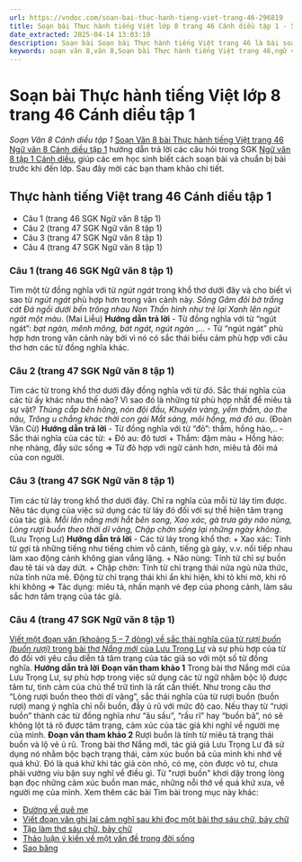 ```yaml
---
url: https://vndoc.com/soan-bai-thuc-hanh-tieng-viet-trang-46-296819
title: Soạn bài Thực hành tiếng Việt lớp 8 trang 46 Cánh diều tập 1 - Soạn Văn 8 Cánh diều tập 1 - VnDoc.com
date_extracted: 2025-04-14 13:03:10
description: Soạn bài Soạn bài Thực hành tiếng Việt trang 46 là bài soạn mẫu thuộc chương trình Ngữ văn lớp 8, học kì 1. Mời các bạn cùng tham khảo bài soạn để chuẩn bị cho bài học sắp tới của mình.
keywords: soạn văn 8,văn 8,Soạn bài Thực hành tiếng Việt trang 46,ngữ văn 8,soan van 8,soạn văn lớp 8,giải văn 8,soạn văn 8 tập 1,soạn văn 8 Thực hành tiếng Việt,soạn Thực hành tiếng Việt,soạn văn 8 cánh diều,văn 8 cánh diều,ngữ văn 8 cánh diều,Thực hành tiếng Việt,soạn Thực hành tiếng Việt lớp 8,Soạn Thực hành tiếng Việt trang 46 cánh diều,thực hành tiếng việt trang 46 lớp 8,ngữ văn lớp 8 trang 46,soạn văn 8 trang 46,thực hành tiếng việt lớp 8 trang 46,văn 8 trang 46
---
```


# Soạn bài Thực hành tiếng Việt lớp 8 trang 46 Cánh diều tập 1
 _Soạn Văn 8 Cánh diều tập 1_
[Soạn Văn 8 bài Thực hành tiếng Việt trang 46 Ngữ văn 8 Cánh diều tập 1](<https://vndoc.com/soan-bai-thuc-hanh-tieng-viet-trang-46-296819>) hướng dẫn trả lời các câu hỏi trong SGK [Ngữ văn 8 tập 1 Cánh diều](<https://vndoc.com/ngu-van-8-canh-dieu>), giúp các em học sinh biết cách soạn bài và chuẩn bị bài trước khi đến lớp. Sau đây mời các bạn tham khảo chi tiết.
## Thực hành tiếng Việt trang 46 Cánh diều tập 1
  * Câu 1 \(trang 46 SGK Ngữ văn 8 tập 1\)
  * Câu 2 \(trang 47 SGK Ngữ văn 8 tập 1\)
  * Câu 3 \(trang 47 SGK Ngữ văn 8 tập 1\)
  * Câu 4 \(trang 47 SGK Ngữ văn 8 tập 1\)

### **Câu 1 \(trang 46 SGK Ngữ văn 8 tập 1\)**
Tìm một từ đồng nghĩa với từ _ngút ngát_ trong khổ thơ dưới đây và cho biết vì sao từ _ngút ngát_ phù hợp hơn trong văn cảnh này.
_Sông Gâm đôi bờ trắng cát_
 _Đá ngồi dưới bến trông nhau_
_Non Thần hình như trẻ lại_
 _Xanh lên ngút ngát một màu_.
\(Mai Liễu\)
**Hướng dẫn trả lời**
\- Từ đồng nghĩa với từ “ngút ngát”: _bạt ngàn, mênh mông, bát ngát, ngút ngàn_ ,...
\- Từ “ngút ngát” phù hợp hơn trong văn cảnh này bởi vì nó có sắc thái biểu cảm phù hợp với câu thơ hơn các từ đồng nghĩa khác.
### **Câu 2 \(trang 47 SGK Ngữ văn 8 tập 1\)**
Tìm các từ trong khổ thơ dưới đây đồng nghĩa với từ _đỏ_. Sắc thái nghĩa của các từ ấy khác nhau thế nào? Vì sao đó là những từ phù hợp nhất để miêu tả sự vật?
_Thúng cắp bên hông, nón đội đầu,_
_Khuyên vàng, yếm thắm, áo the nâu,_
_Trông u chẳng khác thời con gái_
 _Mắt sáng, môi hồng, má đỏ au_.
\(Đoàn Văn Cừ\)
**Hướng dẫn trả lời**
\- Từ đồng nghĩa với từ “đỏ”: thắm, hồng hào,..
\- Sắc thái nghĩa của các từ:
\+ Đỏ au: đỏ tươi
\+ Thắm: đậm màu
\+ Hồng hào: nhẹ nhàng, đầy sức sống
=> Từ đỏ hợp với ngữ cảnh hơn, miêu tả đôi má của con người.
### **Câu 3 \(trang 47 SGK Ngữ văn 8 tập 1\)**
Tìm các từ láy trong khổ thơ dưới đây. Chỉ ra nghĩa của mỗi từ láy tìm được. Nêu tác dụng của việc sử dụng các từ láy đó đối với sự thể hiện tâm trạng của tác giả.
_Mỗi lần nắng mới hắt bên song,_
_Xao xác, gà trưa gáy não nùng,_
_Lòng rượi buồn theo thời dĩ vãng,_
_Chập chờn sống lại những ngày không._
\(Lưu Trọng Lư\)
**Hướng dẫn trả lời**
\- Các từ láy trong khổ thơ:
\+ Xao xác: Tính từ gợi tả những tiếng như tiếng chim vỗ cánh, tiếng gà gáy, v.v. nối tiếp nhau làm xao động cảnh không gian vắng lặng.
\+ Não nùng: Tính từ chỉ sự buồn đau tê tái và day dứt.
\+ Chập chờn: Tính từ chỉ trạng thái nửa ngủ nửa thức, nửa tỉnh nửa mê. Động từ chỉ trạng thái khi ẩn khi hiện, khi tỏ khi mờ, khi rõ khi không
=> Tác dụng: miêu tả, nhấn mạnh vẻ đẹp của phong cảnh, làm sâu sắc hơn tâm trạng của tác giả.
### **Câu 4 \(trang 47 SGK Ngữ văn 8 tập 1\)**
[Viết một đoạn văn \(khoảng 5 – 7 dòng\) về sắc thái nghĩa của từ _rượi buồn \(buồn rượi\)_ trong bài thơ _Nắng mới_ của Lưu Trọng Lư](<https://vndoc.com/viet-mot-doan-van-ve-sac-thai-nghia-cua-tu-ruoi-buon-trong-bai-tho-nang-moi-296821>) và sự phù hợp của từ đó đối với yêu cầu diễn tả tâm trạng của tác giả so với một số từ đồng nghĩa.
**Hướng dẫn trả lời**
**Đoạn văn tham khảo 1**
Trong bài thơ Nắng mới của Lưu Trọng Lư, sự phù hợp trong việc sử dụng các từ ngữ nhằm bộc lộ được tâm tư, tình cảm của chủ thể trữ tình là rất cần thiết. Như trong câu thơ “Lòng rượi buồn theo thời dĩ vãng”, sắc thái nghĩa của từ rượi buồn \(buồn rượi\) mang ý nghĩa chỉ nỗi buồn, đầy ủ rũ với mức độ cao. Nếu thay từ “rượi buồn” thành các từ đồng nghĩa như “âu sầu”, “rầu rĩ” hay “buồn bã”, nó sẽ không lột tả rõ được tâm trạng, cảm xúc của tác giả khi nghĩ về người mẹ của mình.
**Đoạn văn tham khảo 2**
Rượi buồn là tính từ miêu tả trạng thái buồn và lộ vẻ ủ rũ. Trong bài thơ Nắng mới, tác giả giả Lưu Trọng Lư đã sử dụng nó nhằm bộc bạch trạng thái, cảm xúc buồn bã của mình khi nhớ về quá khứ. Đó là quá khứ khi tác giả còn nhỏ, có mẹ, còn được vô tư, chưa phải vướng víu bận suy nghĩ về điều gì. Từ "rượi buồn" khơi dậy trong lòng bạn đọc những cảm xúc buồn man mác, những nỗi thớ về quá khứ xưa, về người mẹ của mình.
Xem thêm các bài Tìm bài trong mục này khác:
  * [Đường về quê mẹ](</soan-bai-duong-ve-que-me-296825>)
  * [Viết đoạn văn ghi lại cảm nghĩ sau khi đọc một bài thơ sáu chữ, bảy chữ](</soan-bai-viet-doan-van-ghi-lai-cam-nghi-sau-khi-doc-mot-bai-tho-sau-chu-bay-chu-296829>)
  * [Tập làm thơ sáu chữ, bảy chữ](</soan-bai-tap-lam-tho-sau-chu-bay-chu-296957>)
  * [Thảo luận ý kiến về một vấn đề trong đời sống](</soan-bai-thao-luan-y-kien-ve-mot-van-de-trong-doi-song-296962>)
  * [Sao băng](</soan-bai-sao-bang-296980>)

